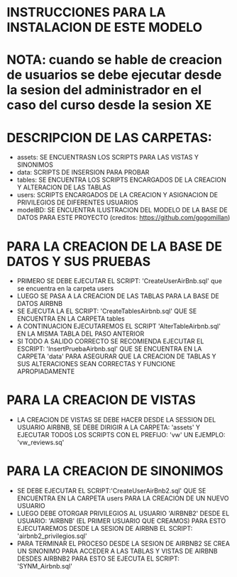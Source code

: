 # INSTRUCCIONES PARA LA INSTALACION DE ESTE MODELO

# NOTA: cuando se hable de creacion de usuarios se debe ejecutar desde la sesion del administrador en el caso del curso desde la sesion XE

# DESCRIPCION DE LAS CARPETAS:
- assets: SE ENCUENTRASN LOS SCRIPTS PARA LAS VISTAS Y SINONIMOS
- data: SCRIPTS DE INSERSION PARA PROBAR
- tables: SE ENCUENTRA LOS SCRIPTS ENCARGADOS DE LA CREACION Y ALTERACION DE LAS TABLAS
- users: SCRIPTS ENCARGADOS DE LA CREACION Y ASIGNACION DE PRIVILEGIOS DE DIFERENTES USUARIOS
- modelBD: SE ENCUENTRA ILUSTRACION DEL MODELO DE LA BASE DE DATOS PARA ESTE PROYECTO (creditos: https://github.com/gogomillan) 
 

# PARA LA CREACION DE LA BASE DE DATOS Y SUS PRUEBAS

- PRIMERO SE DEBE EJECUTAR EL SCRIPT: 'CreateUserAirBnb.sql' que se encuentra en la carpeta users
- LUEGO SE PASA A LA CREACION DE LAS TABLAS PARA LA BASE DE DATOS AIRBNB
- SE EJECUTA LA EL SCRIPT: 'CreateTablesAirbnb.sql' QUE SE ENCUENTRA EN LA CARPETA tables
- A CONTINUACION EJECUTAREMOS EL SCRIPT 'AlterTableAirbnb.sql' EN LA MISMA TABLA DEL PASO ANTERIOR
- SI TODO A SALIDO CORRECTO SE RECOMIENDA EJECUTAR EL ESCRIPT: 'InsertPruebaAirbnb.sql' QUE SE ENCUENTRA EN LA CARPETA 'data' PARA ASEGURAR QUE LA CREACION DE TABLAS Y SUS ALTERACIONES SEAN CORRECTAS Y FUNCIONE APROPIADAMENTE

# PARA LA CREACION DE VISTAS
- LA CREACION DE VISTAS SE DEBE HACER DESDE LA SESSION DEL USUARIO AIRBNB, SE DEBE DIRIGIR A LA CARPETA: 'assets' Y EJECUTAR TODOS LOS SCRIPTS CON EL PREFIJO: 'vw' UN EJEMPLO: 'vw_reviews.sq'


# PARA LA CREACION DE SINONIMOS
- SE DEBE EJECUTAR EL SCRIPT:'CreateUserAirBnb2.sql' QUE SE ENCUENTRA EN LA CARPETA users PARA LA CREACION DE UN NUEVO USUARIO
- LUEGO DEBE OTORGAR PRIVILEGIOS AL USUARIO 'AIRBNB2' DESDE EL USUARIO: 'AIRBNB' (EL PRIMER USUARIO QUE CREAMOS) PARA ESTO EJECUTAREMOS DESDE LA SESION DE AIRBNB EL SCRIPT: 'airbnb2_privilegios.sql'
- PARA TERMINAR EL PROCESO DESDE LA SESION DE AIRBNB2 SE CREA UN SINONIMO PARA ACCEDER A LAS TABLAS Y VISTAS  DE AIRBNB DESDES AIRBNB2 PARA ESTO SE EJECUTA EL SCRIPT: 'SYNM_Airbnb.sql'


